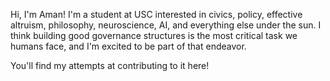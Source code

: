 Hi, I'm Aman! I'm a student at USC interested in civics, policy, effective altruism, philosophy, neuroscience, AI, and everything else under the sun. 
I think building good governance structures is the most critical task we humans face, and I'm excited to be part of that endeavor. 

You'll find my attempts at contributing to it here!

<!---
amanjpatel/amanjpatel is a ✨ special ✨ repository because its `README.md` (this file) appears on your GitHub profile.
You can click the Preview link to take a look at your changes.
--->
